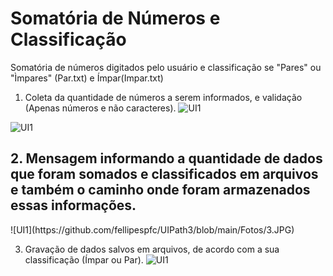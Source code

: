 # Somatória de Números e Classificação
Somatória de números digitados pelo usuário e classificação se "Pares" ou "Ìmpares" (Par.txt) e Ímpar(Impar.txt)


1. Coleta da quantidade de números a serem informados, e validação (Apenas números e não caracteres).
![UI1](https://github.com/fellipespfc/UIPath3/blob/main/Fotos/1.JPG)


![UI1](https://github.com/fellipespfc/UIPath3/blob/main/Fotos/2.JPG)


<h2>2. Mensagem informando a quantidade de dados que foram somados e classificados em arquivos e também o caminho onde foram armazenados essas informações.</h2>
![UI1](https://github.com/fellipespfc/UIPath3/blob/main/Fotos/3.JPG)


3. Gravação de dados salvos em arquivos, de acordo com a sua classificação (Ímpar ou Par).
![UI1](https://github.com/fellipespfc/UIPath3/blob/main/Fotos/4.JPG)
